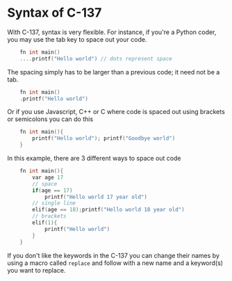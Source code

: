 # Syntax of C-137

With C-137, syntax is very flexible. For instance, if you're a Python coder, you may use the tab key to space out your code.

```C
    fn int main()
    ....printf("Hello world") // dots represent space
```
The spacing simply has to be larger than a previous code; it need not be a tab.

```C
    fn int main()
    .printf("Hello world")
```

Or if you use Javascript, C++ or C where code is spaced out using brackets or semicolons you can do this

```C
    fn int main(){
        printf("Hello world"); printf("Goodbye world")
    }
```

In this example, there are 3 different ways to space out code

```C
    fn int main(){ 
        var age 17
        // space
        if(age == 17) 
            printf("Hello world 17 year old")
        // single line
        elif(age == 18);printf("Hello world 18 year old") 
        // brackets
        elif(1){ 
            printf("Hello world")
        } 
    }
```

If you don't like the keywords in the C-137 you can change their names by using a macro called `replace` and follow with a new name and a keyword(s) you want to replace.
